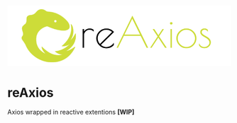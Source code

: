 ![logo](https://github.com/SandeepVattapparambil/reaxios/blob/master/public/reAxios.png)
# reAxios 
Axios wrapped in reactive extentions **[WIP]**
